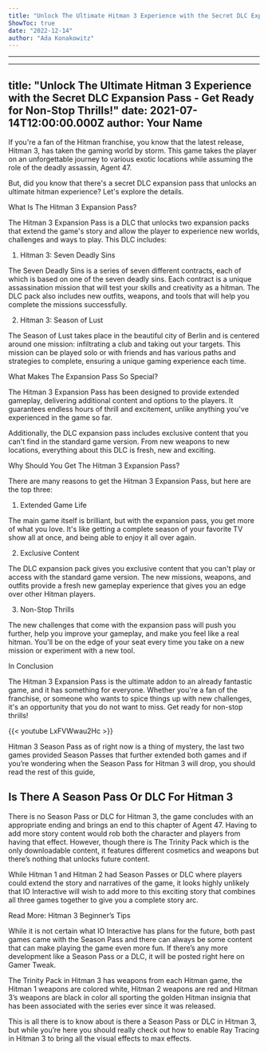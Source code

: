 ```yaml
---
title: "Unlock The Ultimate Hitman 3 Experience with the Secret DLC Expansion Pass - Get Ready for Non-Stop Thrills!"
ShowToc: true 
date: "2022-12-14"
author: "Ada Konakowitz"
---
```

*****
---
title: "Unlock The Ultimate Hitman 3 Experience with the Secret DLC Expansion Pass - Get Ready for Non-Stop Thrills!"
date: 2021-07-14T12:00:00.000Z
author: Your Name
---

If you're a fan of the Hitman franchise, you know that the latest release, Hitman 3, has taken the gaming world by storm. This game takes the player on an unforgettable journey to various exotic locations while assuming the role of the deadly assassin, Agent 47.

But, did you know that there's a secret DLC expansion pass that unlocks an ultimate hitman experience? Let's explore the details.

What Is The Hitman 3 Expansion Pass?

The Hitman 3 Expansion Pass is a DLC that unlocks two expansion packs that extend the game's story and allow the player to experience new worlds, challenges and ways to play. This DLC includes:

1. Hitman 3: Seven Deadly Sins

The Seven Deadly Sins is a series of seven different contracts, each of which is based on one of the seven deadly sins. Each contract is a unique assassination mission that will test your skills and creativity as a hitman. The DLC pack also includes new outfits, weapons, and tools that will help you complete the missions successfully.

2. Hitman 3: Season of Lust

The Season of Lust takes place in the beautiful city of Berlin and is centered around one mission: infiltrating a club and taking out your targets. This mission can be played solo or with friends and has various paths and strategies to complete, ensuring a unique gaming experience each time.

What Makes The Expansion Pass So Special?

The Hitman 3 Expansion Pass has been designed to provide extended gameplay, delivering additional content and options to the players. It guarantees endless hours of thrill and excitement, unlike anything you've experienced in the game so far.

Additionally, the DLC expansion pass includes exclusive content that you can't find in the standard game version. From new weapons to new locations, everything about this DLC is fresh, new and exciting.

Why Should You Get The Hitman 3 Expansion Pass?

There are many reasons to get the Hitman 3 Expansion Pass, but here are the top three:

1. Extended Game Life

The main game itself is brilliant, but with the expansion pass, you get more of what you love. It's like getting a complete season of your favorite TV show all at once, and being able to enjoy it all over again.

2. Exclusive Content

The DLC expansion pack gives you exclusive content that you can't play or access with the standard game version. The new missions, weapons, and outfits provide a fresh new gameplay experience that gives you an edge over other Hitman players.

3. Non-Stop Thrills

The new challenges that come with the expansion pass will push you further, help you improve your gameplay, and make you feel like a real hitman. You'll be on the edge of your seat every time you take on a new mission or experiment with a new tool.

In Conclusion

The Hitman 3 Expansion Pass is the ultimate addon to an already fantastic game, and it has something for everyone. Whether you're a fan of the franchise, or someone who wants to spice things up with new challenges, it's an opportunity that you do not want to miss. Get ready for non-stop thrills!

{{< youtube LxFVWwau2Hc >}} 



Hitman 3 Season Pass as of right now is a thing of mystery, the last two games provided Season Passes that further extended both games and if you’re wondering when the Season Pass for Hitman 3 will drop, you should read the rest of this guide,
 
## Is There A Season Pass Or DLC For Hitman 3
 
There is no Season Pass or DLC for Hitman 3, the game concludes with an appropriate ending and brings an end to this chapter of Agent 47. Having to add more story content would rob both the character and players from having that effect. However, though there is The Trinity Pack which is the only downloadable content, it features different cosmetics and weapons but there’s nothing that unlocks future content.
 

 
While Hitman 1 and Hitman 2 had Season Passes or DLC where players could extend the story and narratives of the game, it looks highly unlikely that IO Interactive will wish to add more to this exciting story that combines all three games together to give you a complete story arc.
 
Read More: Hitman 3 Beginner’s Tips
 
While it is not certain what IO Interactive has plans for the future, both past games came with the Season Pass and there can always be some content that can make playing the game even more fun. If there’s any more development like a Season Pass or a DLC, it will be posted right here on Gamer Tweak.
 
The Trinity Pack in Hitman 3 has weapons from each Hitman game, the Hitman 1 weapons are colored white, Hitman 2 weapons are red and Hitman 3’s weapons are black in color all sporting the golden Hitman insignia that has been associated with the series ever since it was released.
 
This is all there is to know about is there a Season Pass or DLC in Hitman 3, but while you’re here you should really check out how to enable Ray Tracing in Hitman 3 to bring all the visual effects to max effects.




